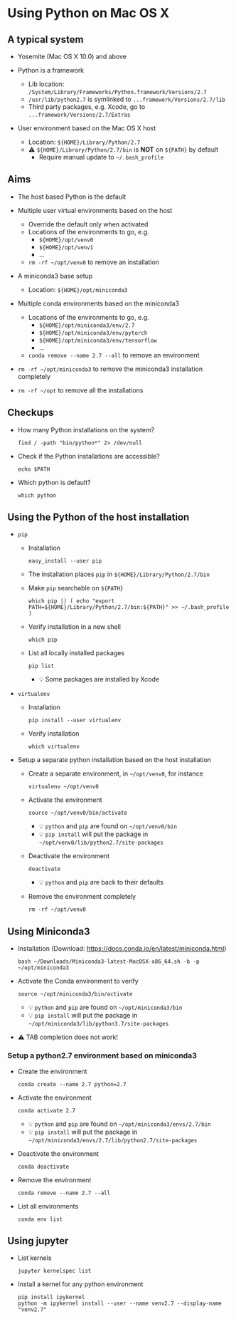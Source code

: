 # Using Python on Mac OS X

## A typical system

* Yosemite (Mac OS X 10.0) and above

* Python is a framework
  - Lib location: `/System/Library/Frameworks/Python.framework/Versions/2.7`
  - `/usr/lib/python2.7` is symlinked to `...framework/Versions/2.7/lib`
  - Third party packages, e.g. Xcode, go to `...framework/Versions/2.7/Extras`

* User environment based on the Mac OS X host
  - Location: `${HOME}/Library/Python/2.7`
  - :warning: `${HOME}/Library/Python/2.7/bin` is __NOT__ on
    `${PATH}` by default
    - Require manual update to `~/.bash_profile`

## Aims

* The host based Python is the default

* Multiple user virtual environments based on the host
  - Override the default only when activated
  - Locations of the environments to go, e.g.
    - `${HOME}/opt/venv0`
    - `${HOME}/opt/venv1`
    - ...
  - `rm -rf ~/opt/venv0` to remove an installation

* A miniconda3 base setup
  - Location: `${HOME}/opt/miniconda3`

* Multiple conda environments based on the miniconda3
  - Locations of the environments to go, e.g.
    - `${HOME}/opt/miniconda3/env/2.7`
    - `${HOME}/opt/miniconda3/env/pytorch`
    - `${HOME}/opt/miniconda3/env/tensorflow`
    - ...
  - `conda remove --name 2.7 --all` to remove an environment

* `rm -rf ~/opt/miniconda3` to remove the miniconda3
  installation completely

* `rm -rf ~/opt` to remove all the installations


## Checkups

* How many Python installations on the system?
  ```shell
  find / -path "bin/python*" 2> /dev/null
  ```
* Check if the Python installations are accessible?
  ```shell
  echo $PATH
  ```
* Which python is default?
  ```shell
  which python
  ```

## Using the Python of the host installation

* `pip`

  - Installation
    ```shell
    easy_install --user pip
    ```

  - The installation places `pip` in `${HOME}/Library/Python/2.7/bin`

  - Make `pip` searchable on `${PATH}`
    ```shell
    which pip || ( echo "export PATH=${HOME}/Library/Python/2.7/bin:${PATH}" >> ~/.bash_profile )
    ```

  - Verify installation in a new shell
    ```shell
    which pip
    ```

  - List all locally installed packages
    ```shell
    pip list
    ```
    - :bulb: Some packages are installed by Xcode


* `virtualenv`

  - Installation
    ```shell
    pip install --user virtualenv
    ```

  - Verify installation
    ```shell
    which virtualenv
    ```

* Setup a separate python installation based on the host installation

  - Create a separate environment, in `~/opt/venv0`, for instance
    ```shell
    virtualenv ~/opt/venv0
    ```

  - Activate the environment
    ```shell
    source ~/opt/venv0/bin/activate
    ```
    - :bulb: `python` and `pip` are found on `~/opt/venv0/bin`
    - :bulb: `pip install` will put the package in
      `~/opt/venv0/lib/python2.7/site-packages`

  - Deactivate the environment
    ```shell
    deactivate
    ```
    - :bulb: `python` and `pip` are back to their defaults

  - Remove the environment completely
    ```shell
    rm -rf ~/opt/venv0
    ```

## Using Miniconda3

* Installation (Download: https://docs.conda.io/en/latest/miniconda.html)
  ```shell
  bash ~/Downloads/Miniconda3-latest-MacOSX-x86_64.sh -b -p ~/opt/miniconda3
  ```

* Activate the Conda environment to verify
  ```shell
  source ~/opt/miniconda3/bin/activate
  ```
  - :bulb: `python` and `pip` are found on `~/opt/miniconda3/bin`
  - :bulb: `pip install` will put the package in
    `~/opt/miniconda3/lib/python3.7/site-packages`

* :warning: TAB completion does not work!


### Setup a python2.7 environment based on miniconda3

- Create the environment
  ```shell
  conda create --name 2.7 python=2.7
  ```

- Activate the environment
  ```shell
  conda activate 2.7
  ```
  - :bulb: `python` and `pip` are found on `~/opt/miniconda3/envs/2.7/bin`
  - :bulb: `pip install` will put the package in
    `~/opt/miniconda3/envs/2.7/lib/python2.7/site-packages`

- Deactivate the environment
  ```shell
  conda deactivate
  ```

- Remove the environment
  ```shell
  conda remove --name 2.7 --all
  ```

* List all environments
  ```shell
  conda env list
  ```


## Using jupyter

* List kernels
  ```shell
  jupyter kernelspec list
  ```

* Install a kernel for any python environment
  ```shell
  pip install ipykernel
  python -m ipykernel install --user --name venv2.7 --display-name "venv2.7"
  ```
